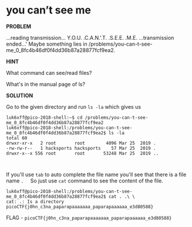 # you can’t see me

__PROBLEM__

...reading transmission... Y.O.U. .C.A.N.'.T. .S.E.E. .M.E. ...transmission ended...' Maybe something lies in /problems/you-can-t-see-me_0_8fc4b46df0f4dd36b87a28877fcf9ea2.

__HINT__

What command can see/read files?

What's in the manual page of ls?


__SOLUTION__

Go to the given directory and run `ls -la` which gives us
```
luk6xff@pico-2018-shell:~$ cd /problems/you-can-t-see-me_0_8fc4b46df0f4dd36b87a28877fcf9ea2
luk6xff@pico-2018-shell:/problems/you-can-t-see-me_0_8fc4b46df0f4dd36b87a28877fcf9ea2$ ls -la
total 60
drwxr-xr-x   2 root       root        4096 Mar 25  2019 .
-rw-rw-r--   1 hacksports hacksports    57 Mar 25  2019 .
drwxr-x--x 556 root       root       53248 Mar 25  2019 ..



```

If you'll use `tab` to auto complete the file name you'll see that there is a file name `.  ` So just use `cat` command to see the content of the file.
```
luk6xff@pico-2018-shell:/problems/you-can-t-see-me_0_8fc4b46df0f4dd36b87a28877fcf9ea2$ cat . .\ \
cat: .: Is a directory
picoCTF{j0hn_c3na_paparapaaaaaaa_paparapaaaaaa_e3d80588}
```

FLAG - `picoCTF{j0hn_c3na_paparapaaaaaaa_paparapaaaaaa_e3d80588}`
